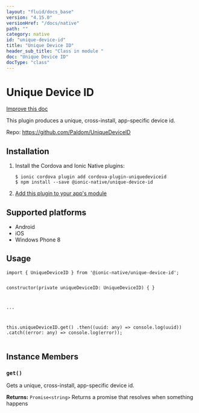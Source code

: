 ```yaml
---
layout: "fluid/docs_base"
version: "4.15.0"
versionHref: "/docs/native"
path: ""
category: native
id: "unique-device-id"
title: "Unique Device ID"
header_sub_title: "Class in module "
doc: "Unique Device ID"
docType: "class"
---
```


<h1 class="api-title">Unique Device ID</h1>

<a class="improve-v2-docs" href="http://github.com/ionic-team/ionic-native/edit/master/src/@ionic-native/plugins/unique-device-id/index.ts#L1">
  Improve this doc
</a>







<p>This plugin produces a unique, cross-install, app-specific device id.</p>


<p>Repo:
  <a href="https://github.com/Paldom/UniqueDeviceID">
    https://github.com/Paldom/UniqueDeviceID
  </a>
</p>


<h2><a class="anchor" name="installation" href="#installation"></a>Installation</h2>
<ol class="installation">
  <li>Install the Cordova and Ionic Native plugins:<br>
    <pre><code class="nohighlight">$ ionic cordova plugin add cordova-plugin-uniquedeviceid
$ npm install --save @ionic-native/unique-device-id
</code></pre>
  </li>
  <li><a href="https://ionicframework.com/docs/native/#Add_Plugins_to_Your_App_Module">Add this plugin to your app's module</a></li>
</ol>



<h2><a class="anchor" name="platforms" href="#platforms"></a>Supported platforms</h2>
<ul>
  <li>Android</li><li>iOS</li><li>Windows Phone 8</li>
</ul>






<h2><a class="anchor" name="usage" href="#usage"></a>Usage</h2>
<pre><code class="lang-typescript">import { UniqueDeviceID } from &#39;@ionic-native/unique-device-id&#39;;

constructor(private uniqueDeviceID: UniqueDeviceID) { }

...

this.uniqueDeviceID.get()
  .then((uuid: any) =&gt; console.log(uuid))
  .catch((error: any) =&gt; console.log(error));
</code></pre>








<h2><a class="anchor" name="instance-members" href="#instance-members"></a>Instance Members</h2>
<h3><a class="anchor" name="get" href="#get"></a><code>get()</code></h3>


Gets a unique, cross-install, app-specific device id.


<div class="return-value" markdown="1">
  <i class="icon ion-arrow-return-left"></i>
  <b>Returns:</b> <code>Promise&lt;string&gt;</code> Returns a promise that resolves when something happens
</div>





